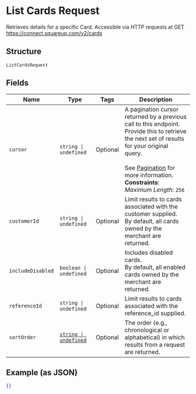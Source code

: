 
# List Cards Request

Retrieves details for a specific Card. Accessible via
HTTP requests at GET https://connect.squareup.com/v2/cards

## Structure

`ListCardsRequest`

## Fields

| Name | Type | Tags | Description |
|  --- | --- | --- | --- |
| `cursor` | `string \| undefined` | Optional | A pagination cursor returned by a previous call to this endpoint.<br>Provide this to retrieve the next set of results for your original query.<br><br>See [Pagination](https://developer.squareup.com/docs/build-basics/common-api-patterns/pagination) for more information.<br>**Constraints**: *Maximum Length*: `256` |
| `customerId` | `string \| undefined` | Optional | Limit results to cards associated with the customer supplied.<br>By default, all cards owned by the merchant are returned. |
| `includeDisabled` | `boolean \| undefined` | Optional | Includes disabled cards.<br>By default, all enabled cards owned by the merchant are returned. |
| `referenceId` | `string \| undefined` | Optional | Limit results to cards associated with the reference_id supplied. |
| `sortOrder` | [`string \| undefined`](../../doc/models/sort-order.md) | Optional | The order (e.g., chronological or alphabetical) in which results from a request are returned. |

## Example (as JSON)

```json
{}
```

